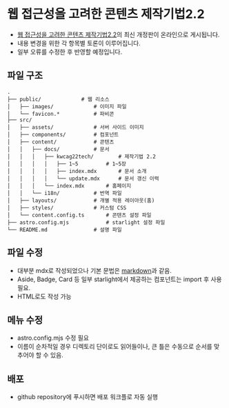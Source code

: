 # 웹 접근성을 고려한 콘텐츠 제작기법2.2

* [웹 접근성을 고려한 콘텐츠 제작기법2.2](https://www.kioskui.or.kr/index.do?menu_id=00000976)의 최신 개정판이 온라인으로 게시됩니다.
* 내용 변경을 위한 각 항목별 토론이 이루어집니다.
* 일부 오류를 수정한 후 반영할 예정입니다.

## 파일 구조
```
.
├── public/				# 웹 리소스
│   ├── images/				# 이미지 파일
│   └── favicon.*			# 파비콘
├── src/
│   ├── assets/				# 서버 사이드 이미지
│   ├── components/			# 컴포넌트
│   ├── content/			# 콘텐츠
│   │   ├── docs/			# 문서
│   │   │   ├── kwcag22tech/		# 제작기법 2.2
│   │   │   │   ├── 1~5			# 1~5장
│   │   │   │   ├── index.mdx		# 문서 소개
│   │   │   │   └── update.mdx		# 문서 갱신 이력
│   │   │   └── index.mdx		# 홈페이지
│   │   └── i18n/			# 번역 파일
│   ├── layouts/			# 개별 적용 레이아웃(홈)
│   ├── styles/				# 커스텀 CSS
│   └── content.config.ts		# 콘텐츠 설정 파일
├── astro.config.mjs			# starlight 설정 파일
└── README.md				# 설명 파일
```

## 파일 수정
* 대부분 mdx로 작성되었으나 기본 문법은 [markdown](https://www.markdownguide.org/)과 같음.
* Aside, Badge, Card 등 일부 starlight에서 제공하는 컴포넌트는 import 후 사용 필요.
* HTML로도 작성 가능

## 메뉴 수정
* astro.config.mjs 수정 필요
* 이름이 순차적일 경우 디렉토리 단이로도 읽어들이나, 큰 틀은 수동으로 순서를 맞추어야 할 수 있음.

## 배포
* github repository에 푸시하면 배포 워크플로 자동 실행